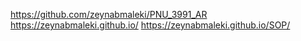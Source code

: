 https://github.com/zeynabmaleki/PNU_3991_AR
https://zeynabmaleki.github.io/
https://zeynabmaleki.github.io/SOP/
